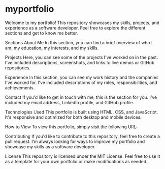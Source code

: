 # myportfolio
Welcome to my portfolio! This repository showcases my skills, projects, and experience as a software developer. Feel free to explore the different sections and get to know me better.

Sections About Me In this section, you can find a brief overview of who I am, my education, my interests, and my skills.

Projects Here, you can see some of the projects I've worked on in the past. I've included descriptions, screenshots, and links to live demos or GitHub repositories.

Experience In this section, you can see my work history and the companies I've worked for. I've included descriptions of my roles, responsibilities, and achievements.

Contact If you'd like to get in touch with me, this is the section for you. I've included my email address, LinkedIn profile, and GitHub profile.

Technologies Used This portfolio is built using HTML, CSS, and JavaScript. It's responsive and optimized for both desktop and mobile devices.

How to View To view this portfolio, simply visit the following URL:


Contributing If you'd like to contribute to this repository, feel free to create a pull request. I'm always looking for ways to improve my portfolio and showcase my skills as a software developer.

License This repository is licensed under the MIT License. Feel free to use it as a template for your own portfolio or make modifications as needed.

